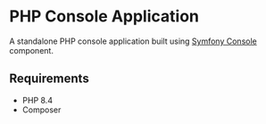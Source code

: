 # PHP Console Application

A standalone PHP console application built using [Symfony Console](https://symfony.com/doc/current/components/console.html) component.

## Requirements

- PHP 8.4
- Composer
